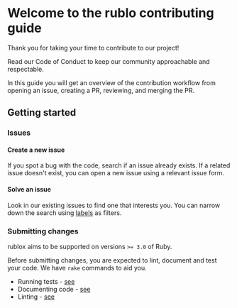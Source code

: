 # Welcome to the rublo contributing guide

Thank you for taking your time to contribute to our project!

Read our Code of Conduct to keep our community approachable and respectable.

In this guide you will get an overview of the contribution workflow from opening an issue, creating a PR, reviewing, and merging the PR.

## Getting started

### Issues

#### Create a new issue

If you spot a bug with the code, search if an issue already exists. If a related issue doesn't exist, you can open a new issue using a relevant issue form.

#### Solve an issue

Look in our existing issues to find one that interests you. You can narrow down the search using [labels](https://github.com/roblox-api-wrappers/rublox/labels) as filters.

### Submitting changes

rublox aims to be supported on versions `>= 3.0` of Ruby.

Before submitting changes, you are expected to lint, document and test your code. We have `rake` commands to aid you.

-   Running tests - [see](https://github.com/roblox-api-wrappers/rublox/blob/main/contributing/running-tests.md)
-   Documenting code - [see](https://github.com/roblox-api-wrappers/rublox/blob/main/contributing/documenting-code.md)
-   Linting - [see](https://github.com/roblox-api-wrappers/rublox/blob/main/contributing/linting-code.md)
